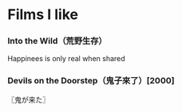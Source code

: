 # Films I like

### Into the Wild（荒野生存）

Happinees is only real when shared

### Devils on the Doorstep（鬼子來了）\[2000]

〖鬼が来た〗
